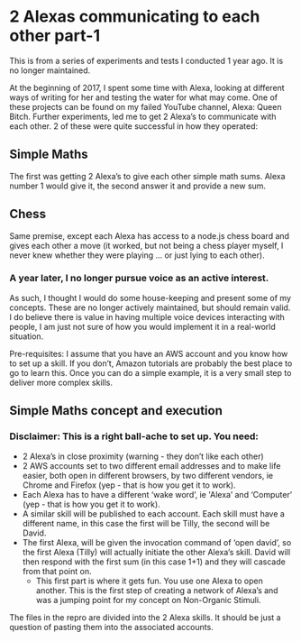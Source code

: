 # 2 Alexas communicating to each other part-1
This is from a series of experiments and tests I conducted 1 year ago. It is no longer maintained.

At the beginning of 2017, I spent some time with Alexa, looking at different ways of writing for her and testing the water for what may come.
One of these projects can be found on my failed YouTube channel, Alexa: Queen Bitch.
Further experiments, led me to get 2 Alexa’s to communicate with each other.
2 of these were quite successful in how they operated:

## Simple Maths

The first was getting 2 Alexa’s to give each other simple math sums.
Alexa number 1 would give it, the second answer it and provide a new sum.

## Chess

Same premise, except each Alexa has access to a node.js chess board and gives each other a move (it worked, but not being a chess player myself, I never knew whether they were playing … or just lying to each other).

### A year later, I no longer pursue voice as an active interest.

As such, I thought I would do some house-keeping and present some of my concepts.
These are no longer actively maintained, but should remain valid. I do believe there is value in having multiple voice devices interacting with people, I am just not sure of how you would implement it in a real-world situation.

Pre-requisites: I assume that you have an AWS account and you know how to set up a skill.
If you don’t, Amazon tutorials are probably the best place to go to learn this. Once you can do a simple example, it is a very small step to deliver more complex skills.

## Simple Maths concept and execution

### Disclaimer: This is a right ball-ache to set up. You need:

- 2 Alexa’s in close proximity (warning - they don’t like each other) 
- 2 AWS accounts set to two different email addresses and to make life easier, both open in different browsers, by two different vendors, ie Chrome and Firefox (yep - that is how you get it to work).
- Each Alexa has to have a different ‘wake word’, ie 'Alexa’ and ‘Computer’ (yep - that is how you get it to work).
- A similar skill will be published to each account. Each skill must have a different name, in this case the first will be Tilly, the second will be David.
- The first Alexa, will be given the invocation command of ‘open david’, so the first Alexa (Tilly) will actually initiate the other Alexa’s skill. David will then respond with the first sum (in this case 1+1) and they will cascade from that point on. 
  - This first part is where it gets fun. You use one Alexa to open another. This is the first step of creating a network of Alexa’s and was a jumping point for my concept on Non-Organic Stimuli.
  
The files in the repro are divided into the 2 Alexa skills. It should be just a question of pasting them into the associated accounts.
